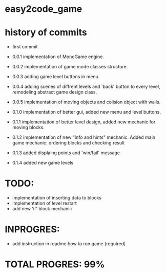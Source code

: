 # easy2code_game

# history of commits
- first commit
- 0.0.1 implementation of MonoGame engine.
- 0.0.2 implementation of game mode classes structure.
- 0.0.3 adding game level buttons in menu.
- 0.0.4 adding scenes of diffrent levels and 'back' button to every level, remodeling abstract game design class.
- 0.0.5 implementation of moving objects and colision object with walls.

- 0.1.0 implementation of better gui, added new  menu and level buttons.
- 0.1.1 implementation of better level design, added new mechanic for moving blocks.
- 0.1.2 implementation of new "info and hints" mechanic. Added main game mechanic: ordering blocks and checking result
- 0.1.3 added displaing points and 'win/fail' message
- 0.1.4 added new game levels


# TODO:
- implementation of inserting data to blocks
- implementation of level restart 
- add new 'if' block mechanic


# INPROGRES:
- add instruction in readme how to run game (required)

# TOTAL PROGRES: 99%